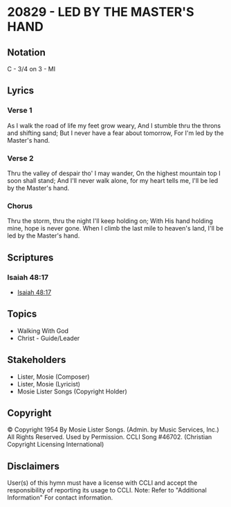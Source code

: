# 20829 - LED BY THE MASTER'S HAND

## Notation

C - 3/4 on 3 - MI

## Lyrics

### Verse 1

As I walk the road of life my feet grow weary, And I stumble thru the throns and shifting sand; But I never have a fear about tomorrow, For I'm led by the Master's hand.

### Verse 2

Thru the valley of despair tho' I may wander, On the highest mountain top I soon shall stand; And I'll never walk alone, for my heart tells me, I'll be led by the Master's hand.

### Chorus

Thru the storm, thru the night I'll keep holding on; With His hand holding mine, hope is never gone. When I climb the last mile to heaven's land, I'll be led by the Master's hand. 


## Scriptures

### Isaiah 48:17

- [Isaiah 48:17](https://www.biblegateway.com/passage/?search=Isaiah%2048%3A17)


## Topics

- Walking With God
- Christ - Guide/Leader

## Stakeholders

- Lister, Mosie (Composer)
- Lister, Mosie (Lyricist)
- Mosie Lister Songs (Copyright Holder)

## Copyright

© Copyright 1954 By Mosie Lister Songs. (Admin. by Music Services, Inc.) All Rights Reserved. Used by Permission. CCLI Song #46702.
(Christian Copyright Licensing International)

## Disclaimers

User(s) of this hymn must have a license with CCLI and accept the responsibility of reporting its usage to CCLI.
Note: Refer to "Additional Information" For contact information.


